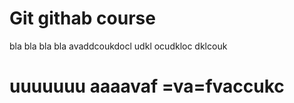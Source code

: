 # Git githab course

bla bla bla bla
avaddcoukdocl udkl ocudkloc dklcouk
# uuuuuuu aaaavaf =va=fvaccukc
